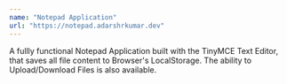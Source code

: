 ```yaml
---
name: "Notepad Application"
url: "https://notepad.adarshrkumar.dev"
---
```

<!-- markdownlint-disable MD041 -->

A fullly functional Notepad Application built with the TinyMCE Text Editor, that saves all file content to Browser's LocalStorage. The ability to Upload/Download Files is also available.
